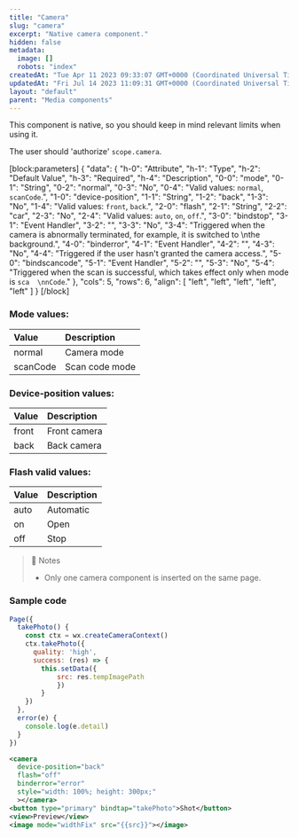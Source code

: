 ```yaml
---
title: "Camera"
slug: "camera"
excerpt: "Native camera component."
hidden: false
metadata: 
  image: []
  robots: "index"
createdAt: "Tue Apr 11 2023 09:33:07 GMT+0000 (Coordinated Universal Time)"
updatedAt: "Fri Jul 14 2023 11:09:31 GMT+0000 (Coordinated Universal Time)"
layout: "default"
parent: "Media components"
---
```

This component is native, so you should keep in mind relevant limits when using it.

The user should 'authorize' `scope.camera`.

[block:parameters]
{
  "data": {
    "h-0": "Attribute",
    "h-1": "Type",
    "h-2": "Default Value",
    "h-3": "Required",
    "h-4": "Description",
    "0-0": "mode",
    "0-1": "String",
    "0-2": "normal",
    "0-3": "No",
    "0-4": "Valid values: `normal`, `scanCode`.",
    "1-0": "device-position",
    "1-1": "String",
    "1-2": "back",
    "1-3": "No",
    "1-4": "Valid values: `front`, `back`.",
    "2-0": "flash",
    "2-1": "String",
    "2-2": "car",
    "2-3": "No",
    "2-4": "Valid values: `auto`, `on`, `off`.",
    "3-0": "bindstop",
    "3-1": "Event Handler",
    "3-2": "",
    "3-3": "No",
    "3-4": "Triggered when the camera is abnormally terminated, for example, it is switched to  \nthe background.",
    "4-0": "binderror",
    "4-1": "Event Handler",
    "4-2": "",
    "4-3": "No",
    "4-4": "Triggered if the user hasn't granted the camera access.",
    "5-0": "bindscancode",
    "5-1": "Event Handler",
    "5-2": "",
    "5-3": "No",
    "5-4": "Triggered when the scan is successful, which takes effect only when mode is `sca  \nnCode`."
  },
  "cols": 5,
  "rows": 6,
  "align": [
    "left",
    "left",
    "left",
    "left",
    "left"
  ]
}
[/block]


### Mode values:

| Value    | Description    |
| :------- | :------------- |
| normal   | Camera mode    |
| scanCode | Scan code mode |

### Device-position values:

| Value | Description  |
| :---- | :----------- |
| front | Front camera |
| back  | Back camera  |

### Flash valid values:

| Value | Description |
| :---- | :---------- |
| auto  | Automatic   |
| on    | Open        |
| off   | Stop        |

> 📘 Notes
> 
> - Only one camera component is inserted on the same page.

### Sample code

```javascript
Page({
  takePhoto() {
    const ctx = wx.createCameraContext()
    ctx.takePhoto({
      quality: 'high',
      success: (res) => {
        this.setData({
        	src: res.tempImagePath
    		})
  		}
  	})
  },
  error(e) {
  	console.log(e.detail)
  }
})

```
```xml WXML
<camera
  device-position="back"
  flash="off"
  binderror="error"
  style="width: 100%; height: 300px;"
  ></camera>
<button type="primary" bindtap="takePhoto">Shot</button>
<view>Preview</view>
<image mode="widthFix" src="{{src}}"></image>
```
